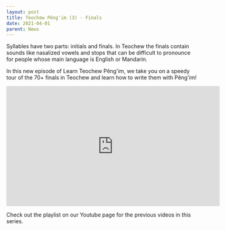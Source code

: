 ```yaml
---
layout: post
title: Teochew Pêng'im (3) - Finals
date: 2021-04-01
parent: News
---
```


Syllables have two parts: initials and finals. In Teochew the finals contain
sounds like nasalized vowels and stops that can be difficult to pronounce for
people whose main language is English or Mandarin.

In this new episode of Learn Teochew Pêng'im, we take you on a speedy tour of
the 70+ finals in Teochew and learn how to write them with Pêng'im!

<iframe width="560" height="315" src="https://www.youtube-nocookie.com/embed/ws7aarepZ54" title="YouTube video player" frameborder="0" allow="accelerometer; autoplay; clipboard-write; encrypted-media; gyroscope; picture-in-picture" allowfullscreen></iframe>

Check out the playlist on our Youtube page for the previous videos in this
series.
